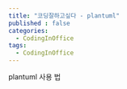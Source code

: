 ```yaml
---
title: "코딩잘하고싶다 - plantuml"
published : false
categories:
  - CodingInOffice
tags:
  - CodingInOffice
---
```


plantuml 사용 법
